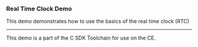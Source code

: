 ### Real Time Clock Demo

This demo demonstrates how to use the basics of the real time clock (RTC)

---

This demo is a part of the C SDK Toolchain for use on the CE.

